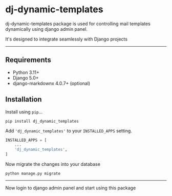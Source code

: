 # dj-dynamic-templates

dj-dynamic-templates package is used for controlling mail templates dynamically using django admin panel.

It's designed to integrate seamlessly with Django projects

---

## Requirements

* Python 3.11+
* Django 5.0+
* django-markdownx 4.0.7+ (optional)


## Installation

Install using `pip`...

    pip install dj_dynamic_templates

Add `'dj_dynamic_templates'` to your `INSTALLED_APPS` setting.
```python
INSTALLED_APPS = [
    ...
    'dj_dynamic_templates',
]
```

Now migrate the changes into your database
```shell
python manage.py migrate
```

___


Now login to django admin panel and start using this package